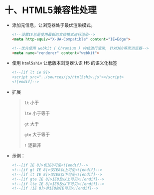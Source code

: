 # 十、HTML5兼容性处理

- 添加元信息，让浏览器处于最优渲染模式。
  ```html
  <!--设置IE总是使用最新的文档模式进行渲染-->
  <meta http-equiv="X-UA-Compatible" content="IE=Edge">
  
  <!--优先使用 webkit ( Chromium ) 内核进行渲染, 针对360等壳浏览器-->
  <meta name="renderer" content="webkit">
	```
- 使用 `html5shiv` 让低版本浏览器认识 H5 的语义化标签

  ```html
  <!--[if lt ie 9]>
  <script src="../sources/js/html5shiv.js"></script>
  <![endif]-->
	```
- 扩展

  > `lt` 小于
  >
  > `lte` 小于等于
  >
  > `gt` 大于
  >
  > `gte` 大于等于
  >
  > `!` 逻辑非

- 示例：
  ```html
  <!--[if IE 8]>仅IE8可见<![endif]-->
  <!--[if gt IE 8]>仅IE8以上可见<![endif]-->
  <!--[if lt IE 8]>仅IE8以下可见<![endif]-->
  <!--[if gte IE 8]>IE8及以上可见<![endif]-->
  <!--[if lte IE 8]>IE8及以下可见<![endif]-->
  <!--[if !IE 8]>非IE8的IE可见<![endif]-->
  ```